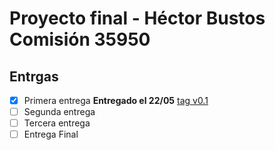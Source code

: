 # Proyecto final - Héctor Bustos Comisión 35950

## Entrgas

- [x] Primera entrega **Entregado el 22/05** [tag v0.1](https://github.com/h3ctordev/proyectofinal-hectorbustos/releases/tag/entregas%2Fv0.1)
- [ ] Segunda entrega
- [ ] Tercera entrega
- [ ] Entrega Final
